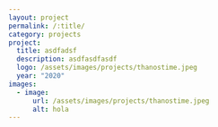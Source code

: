 ```yaml
---
layout: project
permalink: /:title/
category: projects
project:
  title: asdfadsf
  description: asdfasdfasdf
  logo: /assets/images/projects/thanostime.jpeg
  year: "2020"
images:
  - image:
      url: /assets/images/projects/thanostime.jpeg
      alt: hola
---
```


